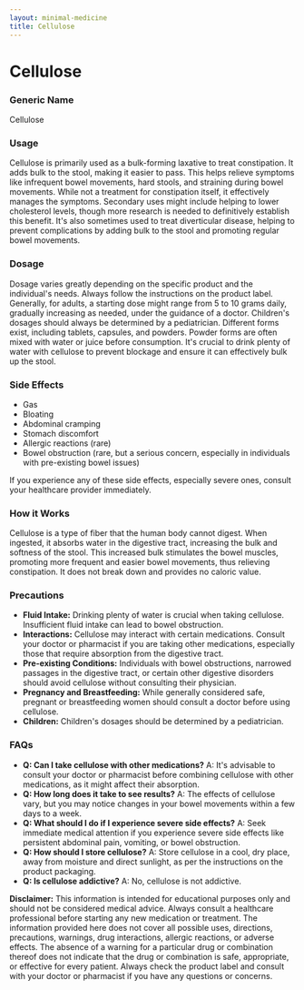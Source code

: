 ```yaml
---
layout: minimal-medicine
title: Cellulose
---
```


# Cellulose
### Generic Name
Cellulose

### Usage
Cellulose is primarily used as a bulk-forming laxative to treat constipation. It adds bulk to the stool, making it easier to pass.  This helps relieve symptoms like infrequent bowel movements, hard stools, and straining during bowel movements.  While not a treatment for constipation itself, it effectively manages the symptoms.  Secondary uses might include helping to lower cholesterol levels, though more research is needed to definitively establish this benefit. It's also sometimes used to treat diverticular disease, helping to prevent complications by adding bulk to the stool and promoting regular bowel movements.

### Dosage
Dosage varies greatly depending on the specific product and the individual's needs. Always follow the instructions on the product label.  Generally, for adults, a starting dose might range from 5 to 10 grams daily, gradually increasing as needed, under the guidance of a doctor. Children's dosages should always be determined by a pediatrician.  Different forms exist, including tablets, capsules, and powders.  Powder forms are often mixed with water or juice before consumption. It's crucial to drink plenty of water with cellulose to prevent blockage and ensure it can effectively bulk up the stool.

### Side Effects
*   Gas
*   Bloating
*   Abdominal cramping
*   Stomach discomfort
*   Allergic reactions (rare)
*   Bowel obstruction (rare, but a serious concern, especially in individuals with pre-existing bowel issues)

If you experience any of these side effects, especially severe ones, consult your healthcare provider immediately.


### How it Works
Cellulose is a type of fiber that the human body cannot digest.  When ingested, it absorbs water in the digestive tract, increasing the bulk and softness of the stool. This increased bulk stimulates the bowel muscles, promoting more frequent and easier bowel movements, thus relieving constipation. It does not break down and provides no caloric value.


### Precautions
*   **Fluid Intake:**  Drinking plenty of water is crucial when taking cellulose. Insufficient fluid intake can lead to bowel obstruction.
*   **Interactions:** Cellulose may interact with certain medications.  Consult your doctor or pharmacist if you are taking other medications, especially those that require absorption from the digestive tract.
*   **Pre-existing Conditions:** Individuals with bowel obstructions, narrowed passages in the digestive tract, or certain other digestive disorders should avoid cellulose without consulting their physician.
*   **Pregnancy and Breastfeeding:** While generally considered safe, pregnant or breastfeeding women should consult a doctor before using cellulose.
*   **Children:**  Children's dosages should be determined by a pediatrician.


### FAQs
*   **Q: Can I take cellulose with other medications?** A:  It's advisable to consult your doctor or pharmacist before combining cellulose with other medications, as it might affect their absorption.
*   **Q: How long does it take to see results?** A:  The effects of cellulose vary, but you may notice changes in your bowel movements within a few days to a week.
*   **Q: What should I do if I experience severe side effects?** A:  Seek immediate medical attention if you experience severe side effects like persistent abdominal pain, vomiting, or bowel obstruction.
*   **Q:  How should I store cellulose?** A: Store cellulose in a cool, dry place, away from moisture and direct sunlight, as per the instructions on the product packaging.
*   **Q: Is cellulose addictive?** A: No, cellulose is not addictive.


**Disclaimer:** This information is intended for educational purposes only and should not be considered medical advice. Always consult a healthcare professional before starting any new medication or treatment.  The information provided here does not cover all possible uses, directions, precautions, warnings, drug interactions, allergic reactions, or adverse effects.  The absence of a warning for a particular drug or combination thereof does not indicate that the drug or combination is safe, appropriate, or effective for every patient.  Always check the product label and consult with your doctor or pharmacist if you have any questions or concerns.
